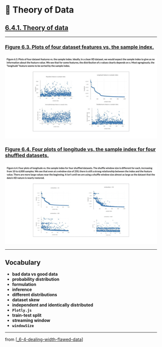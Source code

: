 # 🧮 Theory of Data

## [**6.4.1.** Theory of data](https://livebook.manning.com/book/deep-learning-with-javascript/chapter-6/173)

---

### [**Figure 6.3.** Plots of four dataset features vs. the sample index.](https://livebook.manning.com/book/deep-learning-with-javascript/chapter-6/ch06fig03)

<img src="../../../assets/figures/Figure_6-3.png">

### [**Figure 6.4.** Four plots of longitude vs. the sample index for four shuffled datasets.](https://livebook.manning.com/book/deep-learning-with-javascript/chapter-6/ch06fig04)

<img src="../../../assets/figures/Figure_6-4.png">

---

## **Vocabulary**

- **bad data vs good data**
- **probability distribution**
- **formulation**
- **inference**
- **different distributions**
- **dataset skew**
- **independent and identically distributed**
- **`Plotly.js`**
- **train-test split**
- **streaming window**
- **`windowSize`**

---

from [[_6-4-dealing-width-flawed-data]]

[//begin]: # "Autogenerated link references for markdown compatibility"
[_6-4-dealing-width-flawed-data]: _6-4-dealing-width-flawed-data.md "🧮 Flawed Data dealing"
[//end]: # "Autogenerated link references"
